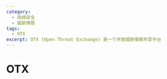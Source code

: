 ```yaml
---
category: 
  - 网络安全
  - 威胁情报
tags:
  - OTX
excerpt: OTX (Open Threat Exchange) 是一个开放威胁情报共享平台
---
```


# OTX

